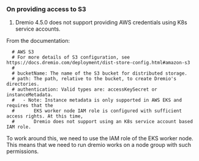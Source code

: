 ### On providing access to S3

1. Dremio 4.5.0 does not support providing AWS credentials using K8s service accounts.

From the documentation:

```
  # AWS S3
  # For more details of S3 configuration, see https://docs.dremio.com/deployment/dist-store-config.html#amazon-s3
  #
  # bucketName: The name of the S3 bucket for distributed storage.
  # path: The path, relative to the bucket, to create Dremio's directories.
  # authentication: Valid types are: accessKeySecret or instanceMetadata.
  #   - Note: Instance metadata is only supported in AWS EKS and requires that the
  #       EKS worker node IAM role is configured with sufficient access rights. At this time,
  #       Dremio does not support using an K8s service account based IAM role.
```

To work around this, we need to use the IAM role of the EKS worker node. 
This means that we need to run dremio works on a node group with such permissions.




 
